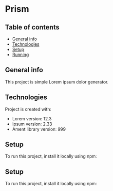# Prism
## Table of contents
* [General info](#general-info)
* [Technologies](#technologies)
* [Setup](#setup)
* [Running](#running)

## General info
This project is simple Lorem ipsum dolor generator.
	
## Technologies
Project is created with:
* Lorem version: 12.3
* Ipsum version: 2.33
* Ament library version: 999
	
## Setup
To run this project, install it locally using npm:

## Setup
To run this project, install it locally using npm:
